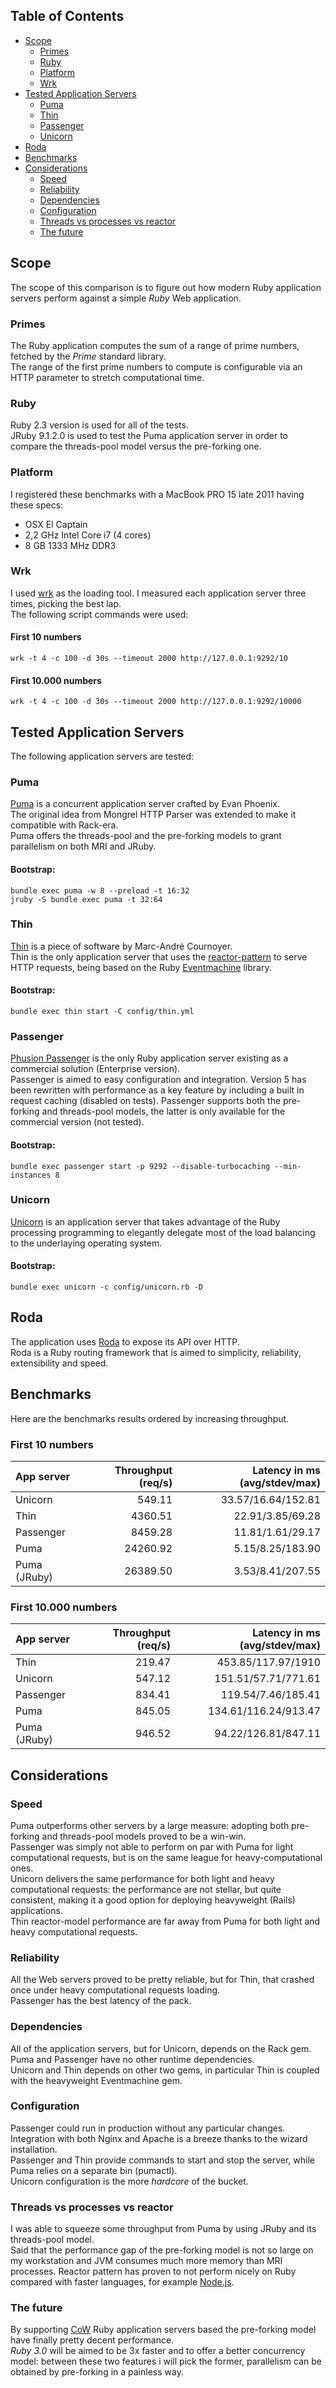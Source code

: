 ## Table of Contents
* [Scope](#scope)
  * [Primes](#primes)
  * [Ruby](#ruby)
  * [Platform](#platform)
  * [Wrk](#wrk)
* [Tested Application Servers](#tested-application-servers)
  * [Puma](#puma)
  * [Thin](#thin)
  * [Passenger](#passenger)
  * [Unicorn](#unicorn)
* [Roda](#roda)
* [Benchmarks](#benchmarks)
* [Considerations](#considerations)
  * [Speed](#speed)
  * [Reliability](#reliability)
  * [Dependencies](#dependencies)
  * [Configuration](#configuration)
  * [Threads vs processes vs reactor](#threads-vs-processes-vs-reactor)
  * [The future](#the-future)

## Scope
The scope of this comparison is to figure out how modern Ruby application servers perform against a simple *Ruby* Web application.

### Primes
The Ruby application computes the sum of a range of prime numbers, fetched by the *Prime* standard library.  
The range of the first prime numbers to compute is configurable via an HTTP parameter to stretch computational time.  

### Ruby
Ruby 2.3 version is used for all of the tests.    
JRuby 9.1.2.0 is used to test the Puma application server in order to compare the threads-pool model versus the pre-forking one.

### Platform
I registered these benchmarks with a MacBook PRO 15 late 2011 having these specs:
* OSX El Captain
* 2,2 GHz Intel Core i7 (4 cores)
* 8 GB 1333 MHz DDR3

### Wrk
I used [wrk](https://github.com/wg/wrk) as the loading tool.
I measured each application server three times, picking the best lap.  
The following script commands were used:

#### First 10 numbers
```
wrk -t 4 -c 100 -d 30s --timeout 2000 http://127.0.0.1:9292/10
```

#### First 10.000 numbers
```
wrk -t 4 -c 100 -d 30s --timeout 2000 http://127.0.0.1:9292/10000
```

## Tested Application Servers
The following application servers are tested:

### Puma
[Puma](http://puma.io/) is a concurrent application server crafted by Evan Phoenix.  
The original idea from Mongrel HTTP Parser was extended to make it compatible with Rack-era.  
Puma offers the threads-pool and the pre-forking models to grant parallelism on both MRI and JRuby.

#### Bootstrap:
```
bundle exec puma -w 8 --preload -t 16:32
jruby -S bundle exec puma -t 32:64
```

### Thin
[Thin](http://code.macournoyer.com/thin/) is a piece of software by Marc-André Cournoyer.  
Thin is the only application server that uses the [reactor-pattern](https://en.wikipedia.org/wiki/Reactor_pattern) to serve HTTP requests, being based on the Ruby [Eventmachine](https://github.com/eventmachine/eventmachine) library.

#### Bootstrap:
```
bundle exec thin start -C config/thin.yml
```

### Passenger
[Phusion Passenger](https://www.phusionpassenger.com/) is the only Ruby application server existing as a commercial solution (Enterprise version).  
Passenger is aimed to easy configuration and integration. Version 5 has been rewritten with performance as a key feature by including a built in request caching (disabled on tests). 
Passenger supports both the pre-forking and threads-pool models, the latter is only available for the commercial version (not tested). 

#### Bootstrap:
```
bundle exec passenger start -p 9292 --disable-turbocaching --min-instances 8
```

### Unicorn
[Unicorn](http://unicorn.bogomips.org/) is an application server that takes advantage of the Ruby processing programming to elegantly delegate most of the load balancing to the underlaying operating system.

#### Bootstrap:
```
bundle exec unicorn -c config/unicorn.rb -D
```

## Roda
The application uses [Roda](http://roda.jeremyevans.net/) to expose its API over HTTP.  
Roda is a Ruby routing framework that is aimed to simplicity, reliability, extensibility and speed.  

## Benchmarks
Here are the benchmarks results ordered by increasing throughput.

### First 10 numbers
| App server     | Throughput (req/s) | Latency in ms (avg/stdev/max) |
| :------------- | -----------------: | ----------------------------: |
| Unicorn        |            549.11  |           33.57/16.64/152.81  |
| Thin           |           4360.51  |             22.91/3.85/69.28  |
| Passenger      |           8459.28  |             11.81/1.61/29.17  |
| Puma           |          24260.92  |             5.15/8.25/183.90  |
| Puma (JRuby)   |          26389.50  |             3.53/8.41/207.55  |

### First 10.000 numbers
| App server     | Throughput (req/s) | Latency in ms (avg/stdev/max) |
| :------------- | -----------------: | ----------------------------: |
| Thin           |            219.47  |           453.85/117.97/1910  |
| Unicorn        |            547.12  |          151.51/57.71/771.61  |
| Passenger      |            834.41  |           119.54/7.46/185.41  |
| Puma           |            845.05  |         134.61/116.24/913.47  |
| Puma (JRuby)   |            946.52  |          94.22/126.81/847.11  |

## Considerations

### Speed
Puma outperforms other servers by a large measure: adopting both pre-forking and threads-pool models proved to be a win-win.  
Passenger was simply not able to perform on par with Puma for light computational requests, but is on the same league for heavy-computational ones.  
Unicorn delivers the same performance for both light and heavy computational requests: the performance are not stellar, but quite consistent, making it a good option for deploying heavyweight (Rails) applications.  
Thin reactor-model performance are far away from Puma for both light and heavy computational requests.  

### Reliability
All the Web servers proved to be pretty reliable, but for Thin, that crashed once under heavy computational requests loading.  
Passenger has the best latency of the pack.

### Dependencies
All of the application servers, but for Unicorn, depends on the Rack gem.  
Puma and Passenger have no other runtime dependencies.  
Unicorn and Thin depends on other two gems, in particular Thin is coupled with the heavyweight Eventmachine gem.

### Configuration
Passenger could run in production without any particular changes. Integration with both Nginx and Apache is a breeze thanks to the wizard installation.    
Passenger and Thin provide commands to start and stop the server, while Puma relies on a separate bin (pumactl).  
Unicorn configuration is the more *hardcore* of the bucket.

### Threads vs processes vs reactor
I was able to squeeze some throughput from Puma by using JRuby and its threads-pool model.   
Said that the performance gap of the pre-forking model is not so large on my workstation and JVM consumes much more memory than MRI processes.
Reactor pattern has proven to not perform nicely on Ruby compared with faster languages, for example [Node.js](https://nodejs.org/en/).

### The future
By supporting [CoW](https://en.wikipedia.org/wiki/Copy-on-write) Ruby application servers based the pre-forking model have finally pretty decent performance.  
*Ruby 3.0* will be aimed to be 3x faster and to offer a better concurrency model: between these two features i will pick the former, parallelism can be obtained by pre-forking in a painless way.
